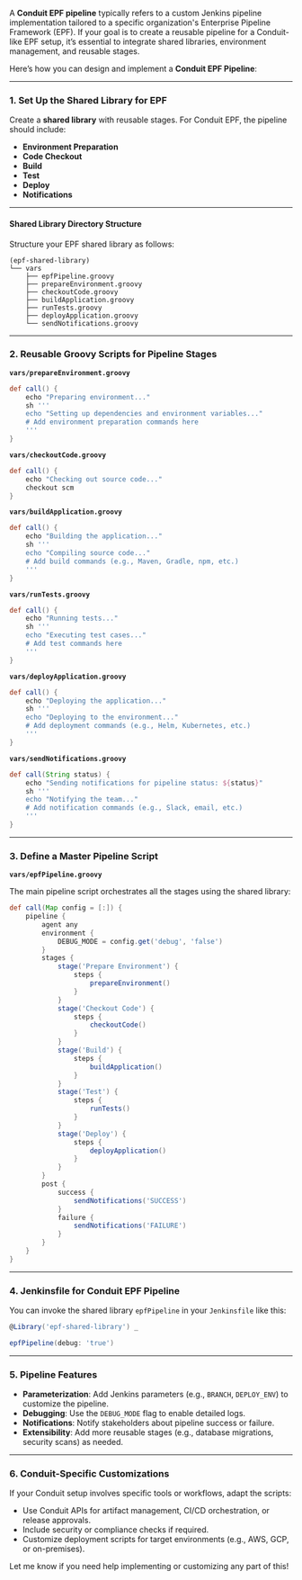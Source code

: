 A **Conduit EPF pipeline** typically refers to a custom Jenkins pipeline implementation tailored to a specific organization's Enterprise Pipeline Framework (EPF). If your goal is to create a reusable pipeline for a Conduit-like EPF setup, it’s essential to integrate shared libraries, environment management, and reusable stages.

Here’s how you can design and implement a **Conduit EPF Pipeline**:

---

### 1. **Set Up the Shared Library for EPF**

Create a **shared library** with reusable stages. For Conduit EPF, the pipeline should include:

- **Environment Preparation**
- **Code Checkout**
- **Build**
- **Test**
- **Deploy**
- **Notifications**

---

#### **Shared Library Directory Structure**

Structure your EPF shared library as follows:

```
(epf-shared-library)
└── vars
    ├── epfPipeline.groovy
    ├── prepareEnvironment.groovy
    ├── checkoutCode.groovy
    ├── buildApplication.groovy
    ├── runTests.groovy
    ├── deployApplication.groovy
    └── sendNotifications.groovy
```

---

### 2. **Reusable Groovy Scripts for Pipeline Stages**

**`vars/prepareEnvironment.groovy`**
```groovy
def call() {
    echo "Preparing environment..."
    sh '''
    echo "Setting up dependencies and environment variables..."
    # Add environment preparation commands here
    '''
}
```

**`vars/checkoutCode.groovy`**
```groovy
def call() {
    echo "Checking out source code..."
    checkout scm
}
```

**`vars/buildApplication.groovy`**
```groovy
def call() {
    echo "Building the application..."
    sh '''
    echo "Compiling source code..."
    # Add build commands (e.g., Maven, Gradle, npm, etc.)
    '''
}
```

**`vars/runTests.groovy`**
```groovy
def call() {
    echo "Running tests..."
    sh '''
    echo "Executing test cases..."
    # Add test commands here
    '''
}
```

**`vars/deployApplication.groovy`**
```groovy
def call() {
    echo "Deploying the application..."
    sh '''
    echo "Deploying to the environment..."
    # Add deployment commands (e.g., Helm, Kubernetes, etc.)
    '''
}
```

**`vars/sendNotifications.groovy`**
```groovy
def call(String status) {
    echo "Sending notifications for pipeline status: ${status}"
    sh '''
    echo "Notifying the team..."
    # Add notification commands (e.g., Slack, email, etc.)
    '''
}
```

---

### 3. **Define a Master Pipeline Script**

**`vars/epfPipeline.groovy`**

The main pipeline script orchestrates all the stages using the shared library:

```groovy
def call(Map config = [:]) {
    pipeline {
        agent any
        environment {
            DEBUG_MODE = config.get('debug', 'false')
        }
        stages {
            stage('Prepare Environment') {
                steps {
                    prepareEnvironment()
                }
            }
            stage('Checkout Code') {
                steps {
                    checkoutCode()
                }
            }
            stage('Build') {
                steps {
                    buildApplication()
                }
            }
            stage('Test') {
                steps {
                    runTests()
                }
            }
            stage('Deploy') {
                steps {
                    deployApplication()
                }
            }
        }
        post {
            success {
                sendNotifications('SUCCESS')
            }
            failure {
                sendNotifications('FAILURE')
            }
        }
    }
}
```

---

### 4. **Jenkinsfile for Conduit EPF Pipeline**

You can invoke the shared library `epfPipeline` in your `Jenkinsfile` like this:

```groovy
@Library('epf-shared-library') _

epfPipeline(debug: 'true')
```

---

### 5. **Pipeline Features**

- **Parameterization**: Add Jenkins parameters (e.g., `BRANCH`, `DEPLOY_ENV`) to customize the pipeline.
- **Debugging**: Use the `DEBUG_MODE` flag to enable detailed logs.
- **Notifications**: Notify stakeholders about pipeline success or failure.
- **Extensibility**: Add more reusable stages (e.g., database migrations, security scans) as needed.

---

### 6. **Conduit-Specific Customizations**

If your Conduit setup involves specific tools or workflows, adapt the scripts:
- Use Conduit APIs for artifact management, CI/CD orchestration, or release approvals.
- Include security or compliance checks if required.
- Customize deployment scripts for target environments (e.g., AWS, GCP, or on-premises).

Let me know if you need help implementing or customizing any part of this!
